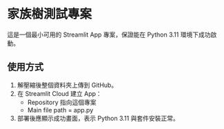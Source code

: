 # 家族樹測試專案

這是一個最小可用的 Streamlit App 專案，保證能在 Python 3.11 環境下成功啟動。

## 使用方式
1. 解壓縮後整個資料夾上傳到 GitHub。
2. 在 Streamlit Cloud 建立 App：
   - Repository 指向這個專案
   - Main file path = app.py
3. 部署後應顯示成功畫面，表示 Python 3.11 與套件安裝正常。
